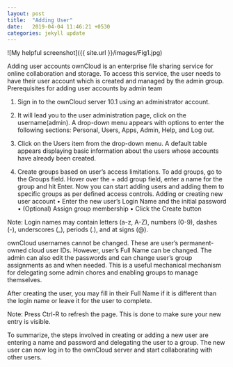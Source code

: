 ```yaml
---
layout: post
title:  "Adding User"
date:   2019-04-04 11:46:21 +0530
categories: jekyll update
---
```


![My helpful screenshot]({{ site.url }}/images/Fig1.jpg)

Adding user accounts
ownCloud is an enterprise file sharing service for online collaboration and storage. To access this service, the user needs to have their user account which is created and managed by the admin group.
Prerequisites for adding user accounts by admin team
1.	Sign in to the ownCloud server 10.1 using an administrator account.


2.	It will lead you to the user administration page, click on the username(admin).
A drop-down menu appears with options to enter the following sections: Personal, Users, Apps, Admin, Help, and Log out.
 
3.	Click on the Users item from the drop-down menu. A default table appears displaying basic information about the users whose accounts have already been created.
 
4.	Create groups based on user’s access limitations.
	To add groups, go to the Groups field. Hover over the + add group field, enter a name for the 	group and hit Enter. 
	Now you can start adding users and adding them to specific groups as per defined access 	controls.
Adding or creating new user account
•	Enter the new user’s Login Name and the initial password
•	(Optional) Assign group membership 
•	Click the Create button

Note: Login names may contain letters (a-z, A-Z), numbers (0-9), dashes (-), underscores (_), periods (.), and at signs (@). 

ownCloud usernames cannot be changed. These are user’s permanent-owned cloud user IDs. However, user’s Full Name can be changed. The admin can also edit the passwords and can change user’s group assignments as and when needed. This is a useful mechanical mechanism for delegating some admin chores and enabling groups to manage themselves.

After creating the user, you may fill in their Full Name if it is different than the login name or leave it for the user to complete.
 
Note: Press Ctrl-R to refresh the page. This is done to make sure your new entry is visible.

To summarize, the steps involved in creating or adding a new user are entering a name and password and delegating the user to a group. The new user can now log in to the ownCloud server and start collaborating with other users.
          
          
